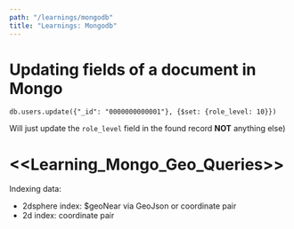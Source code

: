 ```yaml
---
path: "/learnings/mongodb"
title: "Learnings: Mongodb"
---
```


# Updating fields of a document in Mongo

    db.users.update({"_id": "0000000000001"}, {$set: {role_level: 10}})
    
Will just update the `role_level` field in the found record **NOT** anything else)

# <<Learning_Mongo_Geo_Queries>>

Indexing data:

  * 2dsphere index: $geoNear via GeoJson or coordinate pair
  * 2d       index: coordinate pair
